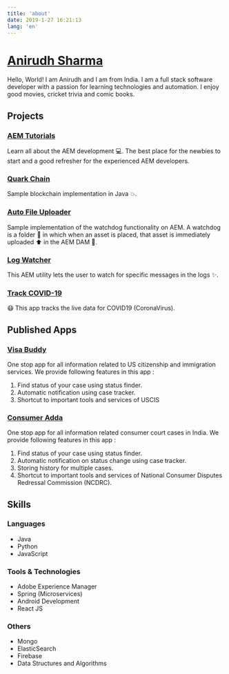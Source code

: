 ```yaml
---
title: 'about'
date: 2019-1-27 16:21:13
lang: 'en'
---
```


# [Anirudh Sharma](https://redquark.org)

Hello, World! I am Anirudh and I am from India. I am a full stack software developer with a passion for learning technologies and automation. I enjoy good movies, cricket trivia and comic books.

## Projects

### [AEM Tutorials](https://github.com/ani03sha/aem-demo)
Learn all about the AEM development :computer:. The best place for the newbies to start and a good refresher for the experienced AEM developers.

### [Quark Chain](https://github.com/ani03sha/QuarkChain)
Sample blockchain implementation in Java 💥.

### [Auto File Uploader](https://github.com/ani03sha/AutoFileUploader)
Sample implementation of the watchdog functionality on AEM. A watchdog is a folder :file_folder: in which when an asset is placed, that asset is immediately uploaded :arrow_up: in the AEM DAM :open_file_folder:.

### [Log Watcher](https://github.com/ani03sha/LogWatcher)
This AEM utility lets the user to watch for specific messages in the logs ✨.

### [Track COVID-19](https://github.com/ani03sha/Track-COVID19)
:mask: This app tracks the live data for COVID19 (CoronaVirus).


## Published Apps

### [Visa Buddy](https://play.google.com/store/apps/details?id=com.evangelists.visastatus&hl=en)
One stop app for all information related to US citizenship and immigration services. We provide following features in this app :

1. Find status of your case using status finder.
2. Automatic notification using case tracker.
3. Shortcut to important tools and services of USCIS

### [Consumer Adda](https://play.google.com/store/apps/details?id=com.evangelist.complaintstatus&hl=en)
One stop app for all information related consumer court cases in India. We provide following features in this app :

1. Find status of your case using status finder.
2. Automatic notification on status change using case tracker.
3. Storing history for multiple cases.
4. Shortcut to important tools and services of National Consumer Disputes Redressal Commission (NCDRC).


## Skills

### Languages
- Java
- Python
- JavaScript

### Tools & Technologies
- Adobe Experience Manager
- Spring (Microservices)
- Android Development
- React JS

### Others
- Mongo
- ElasticSearch
- Firebase
- Data Structures and Algorithms